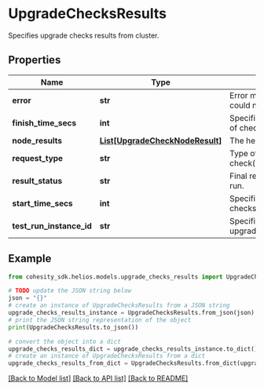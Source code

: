 # UpgradeChecksResults

Specifies upgrade checks results from cluster.

## Properties

Name | Type | Description | Notes
------------ | ------------- | ------------- | -------------
**error** | **str** | Error message if test results could not be fetched. | [optional] 
**finish_time_secs** | **int** | Specifies unix epoch finish time of checks(in seconds). | [optional] 
**node_results** | [**List[UpgradeCheckNodeResult]**](UpgradeCheckNodeResult.md) | The healthcheck result for node. | [optional] 
**request_type** | **str** | Type of the check(preupgrade/postupgrade). | [optional] 
**result_status** | **str** | Final result (running/pass/fail) of run. | [optional] 
**start_time_secs** | **int** | Specifies unix epoch start time of checks(in seconds). | [optional] 
**test_run_instance_id** | **str** | Specifies test run instance of upgrade checks. | [optional] 

## Example

```python
from cohesity_sdk.helios.models.upgrade_checks_results import UpgradeChecksResults

# TODO update the JSON string below
json = "{}"
# create an instance of UpgradeChecksResults from a JSON string
upgrade_checks_results_instance = UpgradeChecksResults.from_json(json)
# print the JSON string representation of the object
print(UpgradeChecksResults.to_json())

# convert the object into a dict
upgrade_checks_results_dict = upgrade_checks_results_instance.to_dict()
# create an instance of UpgradeChecksResults from a dict
upgrade_checks_results_from_dict = UpgradeChecksResults.from_dict(upgrade_checks_results_dict)
```
[[Back to Model list]](../README.md#documentation-for-models) [[Back to API list]](../README.md#documentation-for-api-endpoints) [[Back to README]](../README.md)


